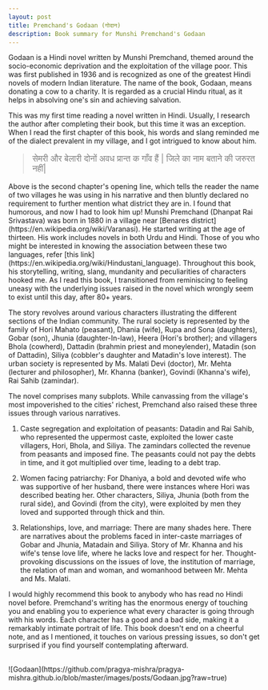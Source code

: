 ```yaml
---
layout: post
title: Premchand's Godaan (गोदान)
description: Book summary for Munshi Premchand's Godaan
---
```


Godaan is a Hindi novel written by Munshi Premchand, themed around the socio-economic deprivation and the exploitation of the village poor. This was first published in 1936 and is recognized as one of the greatest Hindi novels of modern Indian literature. The name of the book, Godaan, means donating a cow to a charity. It is regarded as a crucial Hindu ritual, as it helps in absolving one's sin and achieving salvation.

This was my first time reading a novel written in Hindi. Usually, I research the author after completing their book, but this time it was an exception. When I read the first chapter of this book, his words and slang reminded me of the dialect prevalent in my village, and I got intrigued to know about him.
<blockquote style="color:grey;font-size:17px;">
सेमरी और बेलारी दोनों अवध प्रान्त क गाँव हैं | जिले का नाम बताने की जरुरत नहीं|
</blockquote>
Above is the second chapter's opening line, which tells the reader the name of two villages he was using in his narrative and then bluntly declared no requirement to further mention what district they are in. I found that humorous, and now I had to look him up! Munshi Premchand (Dhanpat Rai Srivastava) was born in 1880 in a village near [Benares district](https://en.wikipedia.org/wiki/Varanasi). He started writing at the age of thirteen. His work includes novels in both Urdu and Hindi. Those of you who might be interested in knowing the association between these two languages, refer [this link](https://en.wikipedia.org/wiki/Hindustani_language). Throughout this book, his storytelling, writing, slang, mundanity and peculiarities of characters hooked me. As I read this book, I transitioned from reminiscing to feeling uneasy with the underlying issues raised in the novel which wrongly seem to exist until this day, after 80+ years. 

The story revolves around various characters illustrating the different sections of the Indian community. The rural society is represented by the family of Hori Mahato (peasant), Dhania (wife), Rupa and Sona (daughters), Gobar (son), Jhunia (daughter-In-law), Heera (Hori's brother); and villagers Bhola (cowherd), Dattadin (brahmin priest and moneylender), Matadin (son of Dattadin), Siliya (cobbler's daughter and Matadin's love interest). The urban society is represented by Ms. Malati Devi (doctor), Mr. Mehta (lecturer and philosopher), Mr. Khanna (banker), Govindi (Khanna's wife), Rai Sahib (zamindar).

The novel comprises many subplots. While canvassing from the village's most impoverished to the cities' richest, Premchand also raised these three issues through various narratives.  

1. Caste segregation and exploitation of peasants: Datadin and Rai Sahib, who represented the uppermost caste, exploited the lower caste villagers, Hori, Bhola, and Siliya. The zamindars collected the revenue from peasants and imposed fine. The peasants could not pay the debts in time, and it got multiplied over time, leading to a debt trap.

2. Women facing patriarchy: For Dhaniya, a bold and devoted wife who was supportive of her husband, there were instances where Hori was described beating her. Other characters, Siliya, Jhunia (both from the rural side), and Govindi (from the city), were exploited by men they loved and supported through thick and thin. 

3. Relationships, love, and marriage: There are many shades here. There are narratives about the problems faced in inter-caste marriages of Gobar and Jhunia, Matadain and Siliya. Story of Mr. Khanna and his wife's tense love life, where he lacks love and respect for her. Thought-provoking discussions on the issues of love, the institution of marriage, the relation of man and woman, and womanhood between Mr. Mehta and Ms. Malati.

I would highly recommend this book to anybody who has read no Hindi novel before. Premchand's writing has the enormous energy of touching you and enabling you to experience what every character is going through with his words. Each character has a good and a bad side, making it a remarkably intimate portrait of life. This book doesn't end on a cheerful note, and as I mentioned, it touches on various pressing issues, so don't get surprised if you find yourself contemplating afterward.

<br>
![Godaan](https://github.com/pragya-mishra/pragya-mishra.github.io/blob/master/images/posts/Godaan.jpg?raw=true)